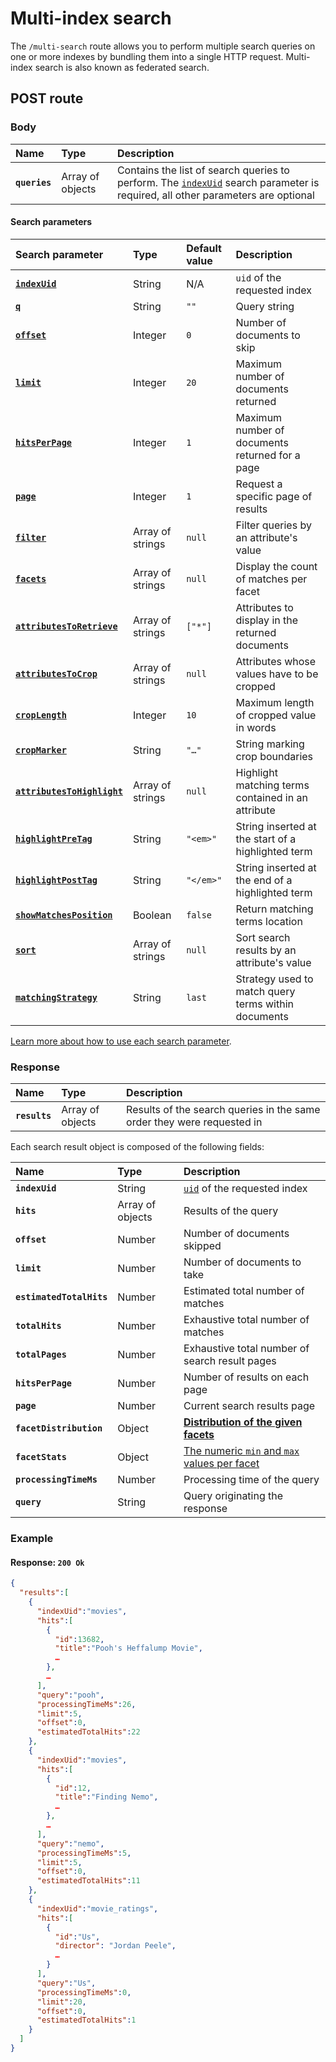 # Multi-index search

The `/multi-search` route allows you to perform multiple search queries on one or more indexes by bundling them into a single HTTP request. Multi-index search is also known as federated search.

## POST route

<RouteHighlighter method="POST" route="/multi-search"/>

### Body

| Name          | Type             | Description                                                                                                                                          |
| :------------ | :--------------- | :--------------------------------------------------------------------------------------------------------------------------------------------------- |
| **`queries`** | Array of objects | Contains the list of search queries to perform. The [`indexUid`](#search-parameters) search parameter is required, all other parameters are optional |

#### Search parameters

| Search parameter                                                                | Type             | Default value | Description                                         |
| :------------------------------------------------------------------------------ | :--------------- | :------------ | :-------------------------------------------------- |
| **[`indexUid`](/learn/core_concepts/indexes.md#index-uid)**                     | String           | N/A           | `uid` of the requested index                        |
| **[`q`](/reference/api/search.md#query-q)**                                     | String           | `""`          | Query string                                        |
| **[`offset`](/reference/api/search.md#offset)**                                 | Integer          | `0`           | Number of documents to skip                         |
| **[`limit`](/reference/api/search.md#limit)**                                   | Integer          | `20`          | Maximum number of documents returned                |
| **[`hitsPerPage`](/reference/api/search.md#number-of-results-per-page)**        | Integer          | `1`           | Maximum number of documents returned for a page     |
| **[`page`](/reference/api/search.md#page)**                                     | Integer          | `1`           | Request a specific page of results                  |
| **[`filter`](/reference/api/search.md#filter)**                                 | Array of strings | `null`        | Filter queries by an attribute's value              |
| **[`facets`](/reference/api/search.md#facets)**                                 | Array of strings | `null`        | Display the count of matches per facet              |
| **[`attributesToRetrieve`](/reference/api/search.md#attributes-to-retrieve)**   | Array of strings | `["*"]`       | Attributes to display in the returned documents     |
| **[`attributesToCrop`](/reference/api/search.md#attributes-to-crop)**           | Array of strings | `null`        | Attributes whose values have to be cropped          |
| **[`cropLength`](/reference/api/search.md#crop-length)**                        | Integer          | `10`          | Maximum length of cropped value in words            |
| **[`cropMarker`](/reference/api/search.md#crop-marker)**                        | String           | `"…"`         | String marking crop boundaries                      |
| **[`attributesToHighlight`](/reference/api/search.md#attributes-to-highlight)** | Array of strings | `null`        | Highlight matching terms contained in an attribute  |
| **[`highlightPreTag`](/reference/api/search.md#highlight-tags)**                | String           | `"<em>"`      | String inserted at the start of a highlighted term  |
| **[`highlightPostTag`](/reference/api/search.md#highlight-tags)**               | String           | `"</em>"`     | String inserted at the end of a highlighted term    |
| **[`showMatchesPosition`](/reference/api/search.md#show-matches-position)**     | Boolean          | `false`       | Return matching terms location                      |
| **[`sort`](/reference/api/search.md#sort)**                                     | Array of strings | `null`        | Sort search results by an attribute's value         |
| **[`matchingStrategy`](/reference/api/search.md#matching-strategy)**            | String           | `last`        | Strategy used to match query terms within documents |

[Learn more about how to use each search parameter](/reference/api/search.md#search-parameters).

### Response

| Name          | Type             | Description                                                            |
| :------------ | :--------------- | :--------------------------------------------------------------------- |
| **`results`** | Array of objects | Results of the search queries in the same order they were requested in |

Each search result object is composed of the following fields:

| Name                     | Type             | Description                                                                             |
| :----------------------- | :--------------- | :-------------------------------------------------------------------------------------- |
| **`indexUid`**           | String           | [`uid`](/learn/core_concepts/indexes.md#index-uid) of the requested index               |
| **`hits`**               | Array of objects | Results of the query                                                                    |
| **`offset`**             | Number           | Number of documents skipped                                                             |
| **`limit`**              | Number           | Number of documents to take                                                             |
| **`estimatedTotalHits`** | Number           | Estimated total number of matches                                                       |
| **`totalHits`**          | Number           | Exhaustive total number of matches                                                      |
| **`totalPages`**         | Number           | Exhaustive total number of search result pages                                          |
| **`hitsPerPage`**        | Number           | Number of results on each page                                                          |
| **`page`**               | Number           | Current search results page                                                             |
| **`facetDistribution`**  | Object           | **[Distribution of the given facets](/reference/api/search.md#facetdistribution)**      |
| **`facetStats`**         | Object           | [The numeric `min` and `max` values per facet](/reference/api/search.md#facetstats) |
| **`processingTimeMs`**   | Number           | Processing time of the query                                                            |
| **`query`**              | String           | Query originating the response                                                          |

### Example

<CodeSamples id="multi_search_1" />

#### Response: `200 Ok`

```json
{
  "results":[
    {
      "indexUid":"movies",
      "hits":[
        {
          "id":13682,
          "title":"Pooh's Heffalump Movie",
          …
        },
        …
      ],
      "query":"pooh",
      "processingTimeMs":26,
      "limit":5,
      "offset":0,
      "estimatedTotalHits":22
    },
    {
      "indexUid":"movies",
      "hits":[
        {
          "id":12,
          "title":"Finding Nemo",
          …
        },
        …
      ],
      "query":"nemo",
      "processingTimeMs":5,
      "limit":5,
      "offset":0,
      "estimatedTotalHits":11
    },
    {
      "indexUid":"movie_ratings",
      "hits":[
        {
          "id":"Us",
          "director": "Jordan Peele",
          …
        }
      ],
      "query":"Us",
      "processingTimeMs":0,
      "limit":20,
      "offset":0,
      "estimatedTotalHits":1
    }
  ]
}
```

